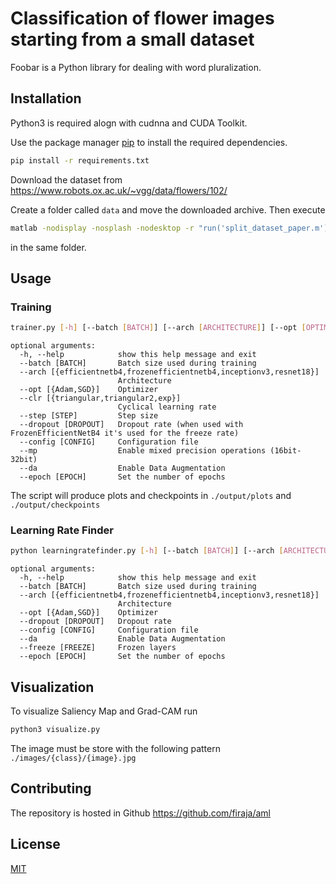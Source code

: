 # Classification of flower images starting from a small dataset

Foobar is a Python library for dealing with word pluralization.

## Installation
Python3 is required alogn with cudnna and CUDA Toolkit.

Use the package manager [pip](https://pip.pypa.io/en/stable/) to install the required dependencies.

```bash
pip install -r requirements.txt
```

Download the dataset from https://www.robots.ox.ac.uk/~vgg/data/flowers/102/

Create a folder called `data` and move the downloaded archive. Then execute

```bash
matlab -nodisplay -nosplash -nodesktop -r "run('split_dataset_paper.m');exit;"
```

in the same folder.

## Usage

### Training
```bash
trainer.py [-h] [--batch [BATCH]] [--arch [ARCHITECTURE]] [--opt [OPTIMIZER]] [--clr [CLR]] [--step [STEP]] [--dropout [DROPOUT]] [--config [CONFIG]] [--mp] [--da] [--epoch [EPOCH]]

```
```
optional arguments:
  -h, --help            show this help message and exit
  --batch [BATCH]       Batch size used during training
  --arch [{efficientnetb4,frozenefficientnetb4,inceptionv3,resnet18}]
                        Architecture
  --opt [{Adam,SGD}]    Optimizer
  --clr [{triangular,triangular2,exp}]
                        Cyclical learning rate
  --step [STEP]         Step size
  --dropout [DROPOUT]   Dropout rate (when used with FrozenEfficientNetB4 it's used for the freeze rate)
  --config [CONFIG]     Configuration file
  --mp                  Enable mixed precision operations (16bit-32bit)
  --da                  Enable Data Augmentation
  --epoch [EPOCH]       Set the number of epochs
```

The script will produce plots and checkpoints in `./output/plots` and `./output/checkpoints`

### Learning Rate Finder
```bash
python learningratefinder.py [-h] [--batch [BATCH]] [--arch [ARCHITECTURE]] [--opt [OPTIMIZER]] [--dropout [DROPOUT]] [--config [CONFIG]] [--da] [--freeze [FREEZE]] [--epoch [EPOCH]]
```
```
optional arguments:
  -h, --help            show this help message and exit
  --batch [BATCH]       Batch size used during training
  --arch [{efficientnetb4,frozenefficientnetb4,inceptionv3,resnet18}]
                        Architecture
  --opt [{Adam,SGD}]    Optimizer
  --dropout [DROPOUT]   Dropout rate
  --config [CONFIG]     Configuration file
  --da                  Enable Data Augmentation
  --freeze [FREEZE]     Frozen layers
  --epoch [EPOCH]       Set the number of epochs
```
## Visualization

To visualize Saliency Map and Grad-CAM run 
```bash
python3 visualize.py
```

The image must be store with the following pattern `./images/{class}/{image}.jpg`

## Contributing

The repository is hosted in Github https://github.com/firaja/aml

## License

[MIT](https://choosealicense.com/licenses/mit/)
